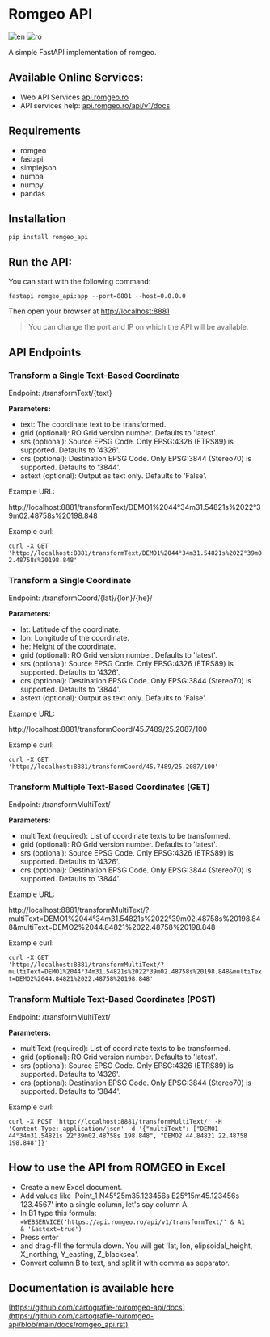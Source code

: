 # Romgeo API

[![en](https://img.shields.io/badge/lang-en-red.svg)](https://github.com/cartografie-ro/romgeo-api/blob/main/README.md)
[![ro](https://img.shields.io/badge/lang-ro-green.svg)](https://github.com/cartografie-ro/romgeo-api/blob/main/README.ro.md)


A simple FastAPI implementation of romgeo.

## Available Online Services:
- Web API Services [api.romgeo.ro](https://api.romgeo.ro/api/v1/demo.html#en)
- API services help: [api.romgeo.ro/api/v1/docs](https://api.romgeo.ro/api/v1/docs)

## Requirements
 - romgeo
 - fastapi
 - simplejson
 - numba
 - numpy
 - pandas

## Installation

<code>pip install romgeo_api</code>

## Run the API:

You can start with the following command:

<code>fastapi romgeo_api:app --port=8881 --host=0.0.0.0</code>

Then open your browser at <http://localhost:8881>

>You can change the port and IP on which the API will be available.

## API Endpoints

### Transform a Single Text-Based Coordinate

Endpoint: /transformText/{text}

**Parameters:**
- text: The coordinate text to be transformed.
- grid (optional): RO Grid version number. Defaults to 'latest'.
- srs (optional): Source EPSG Code. Only EPSG:4326 (ETRS89) is supported. Defaults to '4326'.
- crs (optional): Destination EPSG Code. Only EPSG:3844 (Stereo70) is supported. Defaults to '3844'.
- astext (optional): Output as text only. Defaults to 'False'.

Example URL: 

http\://localhost:8881/transformText/DEMO1%2044°34m31.54821s%2022°39m02.48758s%20198.848

Example curl:

<code>curl -X GET 'http\://localhost:8881/transformText/DEMO1%2044°34m31.54821s%2022°39m02.48758s%20198.848'</code>

### Transform a Single Coordinate

Endpoint: /transformCoord/{lat}/{lon}/{he}/

**Parameters:**
- lat: Latitude of the coordinate.
- lon: Longitude of the coordinate.
- he: Height of the coordinate.
- grid (optional): RO Grid version number. Defaults to 'latest'.
- srs (optional): Source EPSG Code. Only EPSG:4326 (ETRS89) is supported. Defaults to '4326'.
- crs (optional): Destination EPSG Code. Only EPSG:3844 (Stereo70) is supported. Defaults to '3844'.
- astext (optional): Output as text only. Defaults to 'False'.

Example URL: 

http\://localhost:8881/transformCoord/45.7489/25.2087/100

Example curl:

<code>curl -X GET 'http\://localhost:8881/transformCoord/45.7489/25.2087/100'</code>

### Transform Multiple Text-Based Coordinates (GET)

Endpoint: /transformMultiText/

**Parameters:**
- multiText (required): List of coordinate texts to be transformed.
- grid (optional): RO Grid version number. Defaults to 'latest'.
- srs (optional): Source EPSG Code. Only EPSG:4326 (ETRS89) is supported. Defaults to '4326'.
- crs (optional): Destination EPSG Code. Only EPSG:3844 (Stereo70) is supported. Defaults to '3844'.

Example URL: 

http\://localhost:8881/transformMultiText/?multiText=DEMO1%2044°34m31.54821s%2022°39m02.48758s%20198.848&multiText=DEMO2%2044.84821%2022.48758%20198.848

Example curl:

<code>curl -X GET 'http\://localhost:8881/transformMultiText/?multiText=DEMO1%2044°34m31.54821s%2022°39m02.48758s%20198.848&multiText=DEMO2%2044.84821%2022.48758%20198.848'</code>

### Transform Multiple Text-Based Coordinates (POST)

Endpoint: /transformMultiText/

**Parameters:**
- multiText (required): List of coordinate texts to be transformed.
- grid (optional): RO Grid version number. Defaults to 'latest'.
- srs (optional): Source EPSG Code. Only EPSG:4326 (ETRS89) is supported. Defaults to '4326'.
- crs (optional): Destination EPSG Code. Only EPSG:3844 (Stereo70) is supported. Defaults to '3844'.


Example curl:

<code>curl -X POST 'http\://localhost:8881/transformMultiText/' -H 'Content-Type: application/json' -d '{"multiText": ["DEMO1 44°34m31.54821s 22°39m02.48758s 198.848", "DEMO2 44.84821 22.48758 198.848"]}'</code>

## How to use the API from ROMGEO in Excel

- Create a new Excel document.
- Add values like 'Point_1 N45°25m35.123456s E25°15m45.123456s 123.4567' into a single column, let's say column A.
- In B1 type this formula:
   <code>=WEBSERVICE('https\://api.romgeo.ro/api/v1/transformText/' & A1 & '&astext=true')</code>
- Press enter
- and drag-fill the formula down. You will get 'lat, lon, elipsoidal_height, X_northing, Y_easting, Z_blacksea'.
- Convert column B to text, and split it with comma as separator.

## Documentation is available here

[https://github.com/cartografie-ro/romgeo-api/docs](https://github.com/cartografie-ro/romgeo-api/blob/main/docs/romgeo_api.rst)
